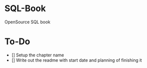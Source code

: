 # SQL-Book
OpenSource SQL book

# To-Do
- [] Setup the chapter name
- [] Write out the readme with start date and planning of finishing it
